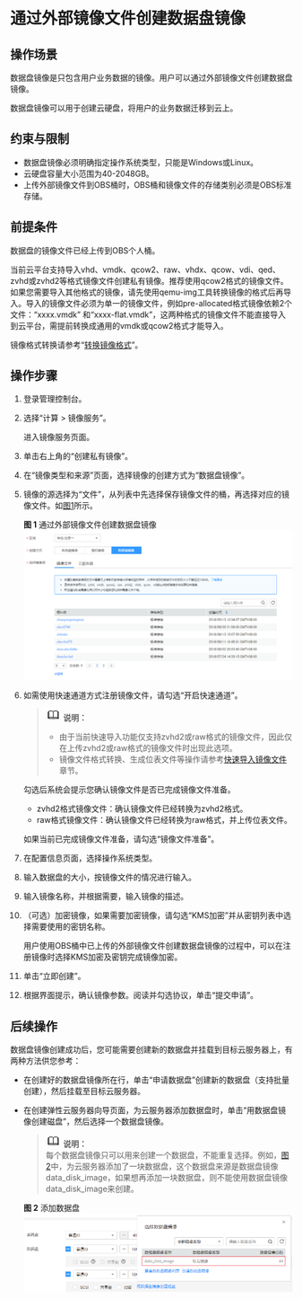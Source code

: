 # 通过外部镜像文件创建数据盘镜像<a name="ims_01_0215"></a>

## 操作场景<a name="section167191841145711"></a>

数据盘镜像是只包含用户业务数据的镜像。用户可以通过外部镜像文件创建数据盘镜像。

数据盘镜像可以用于创建云硬盘，将用户的业务数据迁移到云上。

## 约束与限制<a name="section438627819352"></a>

-   数据盘镜像必须明确指定操作系统类型，只能是Windows或Linux。
-   云硬盘容量大小范围为40-2048GB。
-   上传外部镜像文件到OBS桶时，OBS桶和镜像文件的存储类别必须是OBS标准存储。

## 前提条件<a name="section5577833119352"></a>

数据盘的镜像文件已经上传到OBS个人桶。

当前云平台支持导入vhd、vmdk、qcow2、raw、vhdx、qcow、vdi、qed、zvhd或zvhd2等格式镜像文件创建私有镜像。推荐使用qcow2格式的镜像文件。如果您需要导入其他格式的镜像，请先使用qemu-img工具转换镜像的格式后再导入。导入的镜像文件必须为单一的镜像文件，例如pre-allocated格式镜像依赖2个文件：“xxxx.vmdk” 和“xxxx-flat.vmdk”，这两种格式的镜像文件不能直接导入到云平台，需提前转换成通用的vmdk或qcow2格式才能导入。

镜像格式转换请参考“[转换镜像格式](https://support.huaweicloud.com/bestpractice-ims/zh-cn_topic_0129707694.html)”。

## 操作步骤<a name="section17888236123013"></a>

1.  登录管理控制台。
2.  选择“计算 \> 镜像服务”。

    进入镜像服务页面。

3.  单击右上角的“创建私有镜像”。
4.  在“镜像类型和来源”页面，选择镜像的创建方式为“数据盘镜像”。
5.  镜像的源选择为“文件”，从列表中先选择保存镜像文件的桶，再选择对应的镜像文件。如[图1](#fig5234441171414)所示。

    **图 1**  通过外部镜像文件创建数据盘镜像<a name="fig5234441171414"></a>  
    ![](figures/通过外部镜像文件创建数据盘镜像.png "通过外部镜像文件创建数据盘镜像")

6.  如需使用快速通道方式注册镜像文件，请勾选“开启快速通道”。

    >![](public_sys-resources/icon-note.gif) **说明：**   
    >-   由于当前快速导入功能仅支持zvhd2或raw格式的镜像文件，因此仅在上传zvhd2或raw格式的镜像文件时出现此选项。  
    >-   镜像文件格式转换、生成位表文件等操作请参考[快速导入镜像文件](快速导入镜像文件.md)章节。  

    勾选后系统会提示您确认镜像文件是否已完成镜像文件准备。

    -   zvhd2格式镜像文件：确认镜像文件已经转换为zvhd2格式。
    -   raw格式镜像文件：确认镜像文件已经转换为raw格式，并上传位表文件。

    如果当前已完成镜像文件准备，请勾选“镜像文件准备”。

7.  在配置信息页面，选择操作系统类型。
8.  输入数据盘的大小，按镜像文件的情况进行输入。
9.  输入镜像名称，并根据需要，输入镜像的描述。
10. （可选）加密镜像，如果需要加密镜像，请勾选“KMS加密”并从密钥列表中选择需要使用的密钥名称。

    用户使用OBS桶中已上传的外部镜像文件创建数据盘镜像的过程中，可以在注册镜像时选择KMS加密及密钥完成镜像加密。

11. 单击“立即创建”。
12. 根据界面提示，确认镜像参数。阅读并勾选协议，单击“提交申请”。

## 后续操作<a name="section14131852173714"></a>

数据盘镜像创建成功后，您可能需要创建新的数据盘并挂载到目标云服务器上，有两种方法供您参考：

-   在创建好的数据盘镜像所在行，单击“申请数据盘”创建新的数据盘（支持批量创建），然后挂载至目标云服务器。
-   在创建弹性云服务器向导页面，为云服务器添加数据盘时，单击“用数据盘镜像创建磁盘”，然后选择一个数据盘镜像。

    >![](public_sys-resources/icon-note.gif) **说明：**   
    >每个数据盘镜像只可以用来创建一个数据盘，不能重复选择。例如，[图2](#fig974917131918)中，为云服务器添加了一块数据盘，这个数据盘来源是数据盘镜像data\_disk\_image，如果想再添加一块数据盘，则不能使用数据盘镜像data\_disk\_image来创建。  

    **图 2**  添加数据盘<a name="fig974917131918"></a>  
    ![](figures/添加数据盘.png "添加数据盘")


